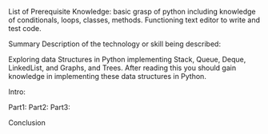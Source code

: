 List of Prerequisite Knowledge:
basic grasp of python including knowledge of conditionals, loops, classes, methods.
Functioning text editor to write and test code.

Summary Description of the technology or skill being described:

Exploring data Structures in Python implementing Stack, Queue, Deque, LinkedList, and Graphs, and Trees. After reading this you should gain knowledge in implementing these data structures in Python.  


Intro:

Part1:
Part2:
Part3:

Conclusion
